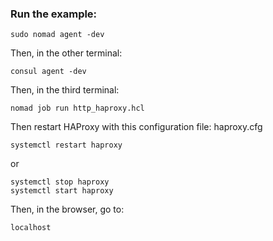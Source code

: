### Run the example:

```
sudo nomad agent -dev
```

Then, in the other terminal:

```
consul agent -dev
```

Then, in the third terminal:

```
nomad job run http_haproxy.hcl
```

Then restart HAProxy with this configuration file: haproxy.cfg

```
systemctl restart haproxy
```

or

```
systemctl stop haproxy
systemctl start haproxy
```

Then, in the browser, go to: 

```
localhost
```